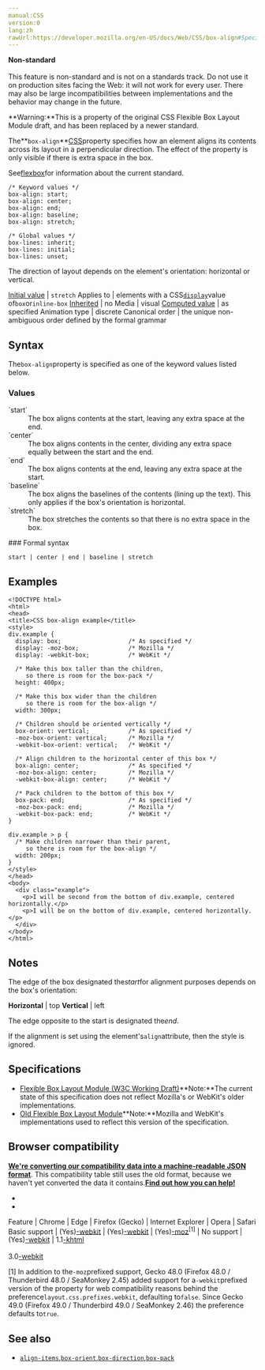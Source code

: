 ```yaml
---
manual:CSS
version:0
lang:zh
rawUrl:https://developer.mozilla.org/en-US/docs/Web/CSS/box-align#Specifications
---
```






**Non-standard**<br></br>This feature is non-standard and is not on a standards track. Do not use it on production sites facing the Web: it will not work for every user. There may also be large incompatibilities between implementations and the behavior may change in the future.




**Warning:**This is a property of the original CSS Flexible Box Layout Module draft, and has been replaced by a newer standard.





The**`box-align`**[CSS](%427 "")property specifies how an element aligns its contents across its layout in a perpendicular direction. The effect of the property is only visible if there is extra space in the box.



See[flexbox](%36179 "")for information about the current standard.


```
/* Keyword values */
box-align: start;
box-align: center;
box-align: end;
box-align: baseline;
box-align: stretch;

/* Global values */
box-lines: inherit;
box-lines: initial;
box-lines: unset;
```


The direction of layout depends on the element&#39;s orientation: horizontal or vertical.


[Initial value](%28552 "") | `stretch` 
Applies to | elements with a CSS[`display`](%30836 "The display CSS property specifies the type of rendering box used for an element. In HTML, default display property values are taken from behaviors described in the HTML specifications or from the browser/user default stylesheet. The default value in XML is inline, including SVG elements.")value of`box`or`inline-box` 
[Inherited](%28555 "") | no 
Media | visual 
[Computed value](%28556 "") | as specified 
Animation type | discrete 
Canonical order | the unique non-ambiguous order defined by the formal grammar 


## Syntax<a name="Syntax"></a>


The`box-align`property is specified as one of the keyword values listed below.


### Values<a name="Values"></a>
<dl><dt id=''>`start`</dt><dd>The box aligns contents at the start, leaving any extra space at the end.</dd><dt id=''>`center`</dt><dd>The box aligns contents in the center, dividing any extra space equally between the start and the end.</dd><dt id=''>`end`</dt><dd>The box aligns contents at the end, leaving any extra space at the start.</dd><dt id=''>`baseline`</dt><dd>The box aligns the baselines of the contents (lining up the text). This only applies if the box&#39;s orientation is horizontal.</dd><dt id=''>`stretch`</dt><dd>The box stretches the contents so that there is no extra space in the box.</dd></dl>
### Formal syntax<a name="Formal_syntax"></a>

```
start | center | end | baseline | stretch
```

## Examples<a name="Examples"></a>

```
<!DOCTYPE html>
<html>
<head>
<title>CSS box-align example</title>
<style>
div.example {
  display: box;                   /* As specified */
  display: -moz-box;              /* Mozilla */
  display: -webkit-box;           /* WebKit */
	
  /* Make this box taller than the children, 
     so there is room for the box-pack */
  height: 400px;           
	
  /* Make this box wider than the children
     so there is room for the box-align */
  width: 300px;

  /* Children should be oriented vertically */
  box-orient: vertical;           /* As specified */
  -moz-box-orient: vertical;      /* Mozilla */
  -webkit-box-orient: vertical;   /* WebKit */

  /* Align children to the horizontal center of this box */
  box-align: center;              /* As specified */
  -moz-box-align: center;         /* Mozilla */
  -webkit-box-align: center;      /* WebKit */
	
  /* Pack children to the bottom of this box */
  box-pack: end;                  /* As specified */
  -moz-box-pack: end;             /* Mozilla */
  -webkit-box-pack: end;          /* WebKit */
}

div.example > p {            
  /* Make children narrower than their parent, 
     so there is room for the box-align */ 
  width: 200px;
}
</style>
</head>
<body>
  <div class="example">
    <p>I will be second from the bottom of div.example, centered horizontally.</p>
    <p>I will be on the bottom of div.example, centered horizontally.</p>
  </div>
</body>
</html>
```

## Notes<a name="Notes"></a>


The edge of the box designated the*start*for alignment purposes depends on the box&#39;s orientation:


**Horizontal** | top 
**Vertical** | left 



The edge opposite to the start is designated the*end*.



If the alignment is set using the element&#39;s`align`attribute, then the style is ignored.


## Specifications<a name="Specifications"></a>

* [Flexible Box Layout Module (W3C Working Draft)](%33643 "")**Note:**The current state of this specification does not reflect Mozilla&#39;s or WebKit&#39;s older implementations.
* [Old Flexible Box Layout Module](%36342 "")**Note:**Mozilla and WebKit&#39;s implementations used to reflect this version of the specification.

## Browser compatibility<a name="Browser_compatibility"></a>


**[We&#39;re converting our compatibility data into a machine-readable JSON format](%3344 "")**. This compatibility table still uses the old format, because we haven&#39;t yet converted the data it contains.**[Find out how you can help!](%3409 "")**


* 
* 

Feature | Chrome | Edge | Firefox (Gecko) | Internet Explorer | Opera | Safari 
Basic support | (Yes)[-webkit](%4489 "The name of this feature is prefixed with '-webkit' as this browser considers it experimental") | (Yes)[-webkit](%4489 "The name of this feature is prefixed with '-webkit' as this browser considers it experimental") | (Yes)[-moz](%4489 "The name of this feature is prefixed with '-moz' as this browser considers it experimental")<sup>[1]</sup> | No support | (Yes)[-webkit](%4489 "The name of this feature is prefixed with '-webkit' as this browser considers it experimental") | 1.1[-khtml](%4489 "The name of this feature is prefixed with '-khtml' as this browser considers it experimental")<br></br>3.0[-webkit](%4489 "The name of this feature is prefixed with '-webkit' as this browser considers it experimental") 





[1] In addition to the`-moz`prefixed support, Gecko 48.0 (Firefox 48.0 / Thunderbird 48.0 / SeaMonkey 2.45) added support for a`-webkit`prefixed version of the property for web compatibility reasons behind the preference`layout.css.prefixes.webkit`, defaulting to`false`. Since Gecko 49.0 (Firefox 49.0 / Thunderbird 49.0 / SeaMonkey 2.46) the preference defaults to`true`.


## See also<a name="See_also"></a>

* [`align-items`](%34906 "The CSS align-items property defines how the browser distributes space between and around flex items along the cross-axis of their container. This means it works like justify-content but in the perpendicular direction."),[`box-orient`](%36343 "This is a property of the original CSS Flexible Box Layout Module draft, and has been replaced by a newer standard. See flexbox for information about the current standard."),[`box-direction`](%36344 "The box-direction CSS property specifies whether a box lays out its contents normally (from the top or left edge), or in reverse (from the bottom or right edge)."),[`box-pack`](%36345 "This is a property of the original CSS Flexible Box Layout Module draft, and has been replaced by a newer standard. See flexbox for information about the current standard.")



